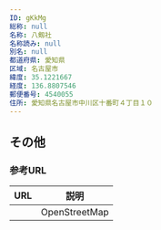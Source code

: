 ```yaml
---
ID: gKkMg
総称: null
名称: 八剱社
名称読み: null
別名: null
都道府県: 愛知県
区域: 名古屋市
緯度: 35.1221667
経度: 136.8807546
郵便番号: 4540055
住所: 愛知県名古屋市中川区十番町４丁目１０
---
```


## その他

### 参考URL

| URL | 説明          |
| --- | ------------- |
|     | OpenStreetMap |
